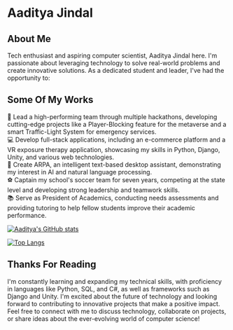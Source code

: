 # Aaditya Jindal

## About Me
Tech enthusiast and aspiring computer scientist, Aaditya Jindal here. I'm passionate about leveraging technology to solve real-world problems and create innovative solutions.
As a dedicated student and leader, I've had the opportunity to:

## Some Of My Works
🚀 Lead a high-performing team through multiple hackathons, developing cutting-edge projects like a Player-Blocking feature for the metaverse and a smart Traffic-Light System for emergency services.<br>
💻 Develop full-stack applications, including an e-commerce platform and a VR exposure therapy application, showcasing my skills in Python, Django, Unity, and various web technologies.<br>
🤖 Create ARPA, an intelligent text-based desktop assistant, demonstrating my interest in AI and natural language processing.<br>
⚽ Captain my school's soccer team for seven years, competing at the state level and developing strong leadership and teamwork skills.<br>
📚 Serve as President of Academics, conducting needs assessments and providing tutoring to help fellow students improve their academic performance.<br>

[![Aaditya's GitHub stats](https://github-readme-stats.vercel.app/api?username=retr0-os)](https://github.com/retr0-os/github-readme-stats)

[![Top Langs](https://github-readme-stats.vercel.app/api/top-langs/?username=retr0-os)](https://github.com/retr0-os/github-readme-stats)


## Thanks For Reading
I'm constantly learning and expanding my technical skills, with proficiency in languages like Python, SQL, and C#, as well as frameworks such as Django and Unity. I'm excited about the future of technology and looking forward to contributing to innovative projects that make a positive impact.
Feel free to connect with me to discuss technology, collaborate on projects, or share ideas about the ever-evolving world of computer science!
